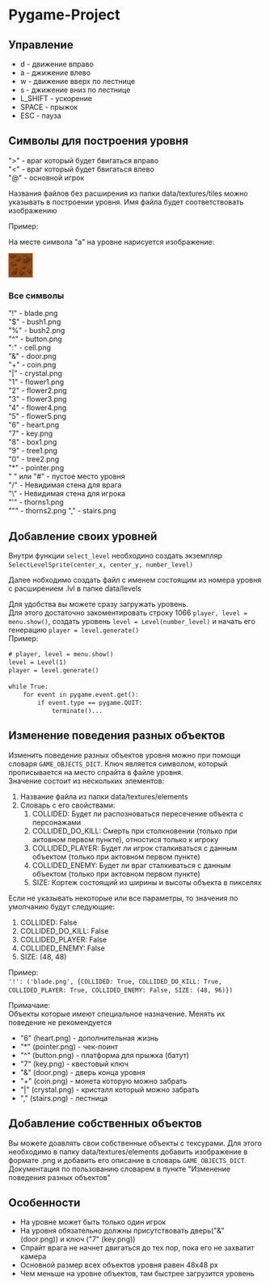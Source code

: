 # Pygame-Project

## Управление

- d - движение вправо
- a - джижение влево
- w - движение вверх по лестнице
- s - джижение вниз по лестнице
- L_SHIFT - ускорение
- SPACE - прыжок
- ESC - пауза

## Символы для построения уровня

">" - враг который будет бвигаться вправо  
"<" - враг который будет бвигаться влево  
"@" - основной игрок  

Названия файлов без расширения из папки data/textures/tiles можно указывать в построении уровня.
Имя файла будет соответствовать изображению

Пример:

На месте символа "a" на уровне нарисуется изображение:

![a.png](data/textures/tiles/a.png)

### Все символы

"!" - blade.png  
"$" - bush1.png  
"%" - bush2.png  
"^" - button.png  
":" - cell.png  
"&" - door.png  
"+" - coin.png  
"|" - crystal.png    
"1" - flower1.png  
"2" - flower2.png  
"3" - flower3.png  
"4" - flower4.png  
"5" - flower5.png  
"6" - heart.png  
"7" - key.png  
"8" - box1.png  
"9" - tree1.png  
"0" - tree2.png  
"*" - pointer.png  
" " или "#" - пустое место уровня  
"/" - Невидимая стена для врага  
"\\" - Невидимая стена для игрока  
"'" - thorns1.png  
""" - thorns2.png
"," - stairs.png

## Добавление своих уровней

Внутри функции `select_level` необходино создать экземпляр `SelectLevelSprite(center_x, center_y, number_level)`

Далее нобходимо создать файл с именем состоящим из номера уровня с расширением .lvl в папке data/levels

Для удобства вы можете сразу загружать уровень.  
Для этого достаточно закоментировать строку 1066 `player, level = menu.show()`, создать уровень `level = Level(number_level)` и начать его генерацию `player = level.generate()`  
Пример:
```
# player, level = menu.show()
level = Level(1)
player = level.generate()

while True:
    for event in pygame.event.get():
        if event.type == pygame.QUIT:
            terminate()...
```

## Изменение поведения разных объектов

Изменить поведение разных объектов уровня можно при помощи словаря `GAME_OBJECTS_DICT`.
Ключ является символом, который прописывается на место спрайта в файле уровня.    
Значение состоит из нескольких элементов:
1. Название файла из папки data/textures/elements
2. Словарь с его свойствами:
    1. COLLIDED: Будет ли распозноваться пересечение объекта с персонажами
    2. COLLIDED_DO_KILL: Смерть при столкновении (только при актовном первом пункте), отностися только к игроку
    3. COLLIDED_PLAYER: Будет ли игрок сталкиваться с данным объектом (только при актовном первом пункте)
    4. COLLIDED_ENEMY: Будет ли враг сталкиваться с данным объектом (только при актовном первом пункте)
    5. SIZE: Кортеж состоящий из ширины и высоты объекта в пикселях
    
Если не указывать некоторые или все параметры, то значения по умолчанию будут следующие:
1. COLLIDED: False
2. COLLIDED_DO_KILL: False
3. COLLIDED_PLAYER: False
4. COLLIDED_ENEMY: False
5. SIZE: (48, 48)

Пример:  
`'!': ('blade.png', {COLLIDED: True, COLLIDED_DO_KILL: True, COLLIDED_PLAYER: True, COLLIDED_ENEMY: False, SIZE: (48, 96)})`

Примачаие:  
Объекты которые имеют специальное назначение. Менять их поведение не рекомендуется
- "6" (heart.png) - дополнительная жизнь
- "*" (pointer.png) - чек-поинт
- "^" (button.png) - платформа для прыжка (батут)
- "7" (key.png) - квестовый ключ
- "&" (door.png) - дверь конца уровня
- "+" (coin.png) - монета которую можно забрать
- "|" (crystal.png)  - кристалл который можно забрать
- "," (stairs.png) - лестница

## Добавление собственных объектов

Вы можете доавлять свои собственные объекты с тексурами. Для этого необходимо в папку data/textures/elements
добавить изображение в формате .png и добавить его описание в словарь `GAME_OBJECTS_DICT`.
Документация по пользованию словарем в пункте "Изменение поведения разных объектов"

## Особенности

- На уровне может быть только один игрок
- На уровня обязательно должны присутствовать дверь("&" (door.png)) и ключ ("7" (key.png))
- Спрайт врага не начнет двигаться до тех пор, пока его не захватит камера
- Основной размер всех объектов уровня равен 48x48 px
- Чем меньше на уровне объектов, там быстрее загрузится уровень

